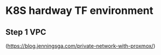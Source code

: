  # K8S hardway TF environment

 ## Step 1 VPC

 (https://blog.jenningsga.com/private-network-with-proxmox/)